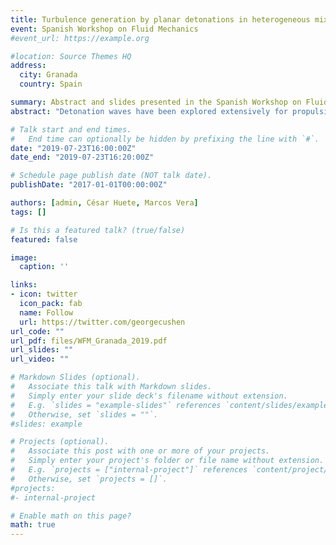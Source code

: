```yaml
---
title: Turbulence generation by planar detonations in heterogeneous mixtures
event: Spanish Workshop on Fluid Mechanics
#event_url: https://example.org

#location: Source Themes HQ
address:
  city: Granada
  country: Spain

summary: Abstract and slides presented in the Spanish Workshop on Fluid Mechanics.
abstract: "Detonation waves have been explored extensively for propulsion applications (e.g., pulsed detonation engines) because of their theoretical advantage over deflagrative combustion. One of the major problems is the lack of understanding of the heat transfer characteristics and the noise generation mechanism of the system. In this work we will analyse the effect of local perturbations in the fuel mass fraction mimicking the effect of mixture heterogeneities on detonation dynamics."

# Talk start and end times.
#   End time can optionally be hidden by prefixing the line with `#`.
date: "2019-07-23T16:00:00Z"
date_end: "2019-07-23T16:20:00Z"

# Schedule page publish date (NOT talk date).
publishDate: "2017-01-01T00:00:00Z"

authors: [admin, César Huete, Marcos Vera]
tags: []

# Is this a featured talk? (true/false)
featured: false

image:
  caption: ''

links:
- icon: twitter
  icon_pack: fab
  name: Follow
  url: https://twitter.com/georgecushen
url_code: ""
url_pdf: files/WFM_Granada_2019.pdf
url_slides: ""
url_video: ""

# Markdown Slides (optional).
#   Associate this talk with Markdown slides.
#   Simply enter your slide deck's filename without extension.
#   E.g. `slides = "example-slides"` references `content/slides/example-slides.md`.
#   Otherwise, set `slides = ""`.
#slides: example

# Projects (optional).
#   Associate this post with one or more of your projects.
#   Simply enter your project's folder or file name without extension.
#   E.g. `projects = ["internal-project"]` references `content/project/deep-learning/index.md`.
#   Otherwise, set `projects = []`.
#projects:
#- internal-project

# Enable math on this page?
math: true
---
```


